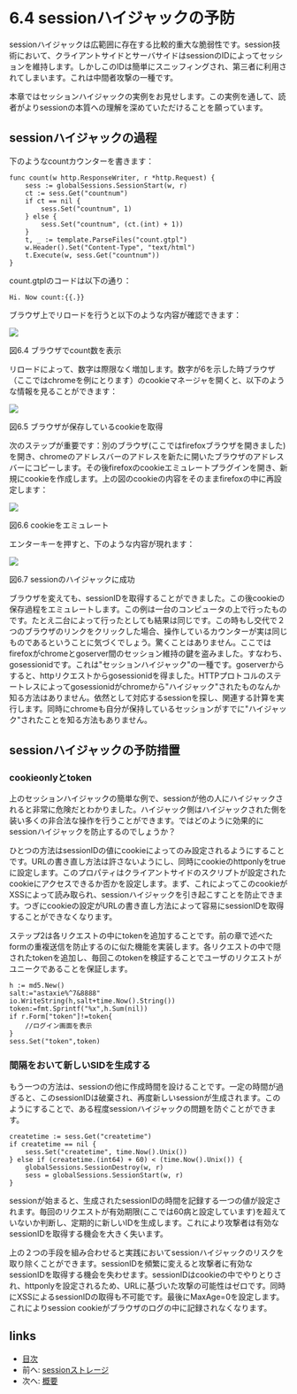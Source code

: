 # 6.4 sessionハイジャックの予防
sessionハイジャックは広範囲に存在する比較的重大な脆弱性です。session技術において、クライアントサイドとサーバサイドはsessionのIDによってセッションを維持します。しかしこのIDは簡単にスニッフィングされ、第三者に利用されてしまいます。これは中間者攻撃の一種です。

本章ではセッションハイジャックの実例をお見せします。この実例を通して、読者がよりsessionの本質への理解を深めていただけることを願っています。
## sessionハイジャックの過程
下のようなcountカウンターを書きます：

	func count(w http.ResponseWriter, r *http.Request) {
		sess := globalSessions.SessionStart(w, r)
		ct := sess.Get("countnum")
		if ct == nil {
			sess.Set("countnum", 1)
		} else {
			sess.Set("countnum", (ct.(int) + 1))
		}
		t, _ := template.ParseFiles("count.gtpl")
		w.Header().Set("Content-Type", "text/html")
		t.Execute(w, sess.Get("countnum"))
	}


count.gtplのコードは以下の通り：

	Hi. Now count:{{.}}

ブラウザ上でリロードを行うと以下のような内容が確認できます：

![](images/6.4.hijack.png?raw=true)

図6.4 ブラウザでcount数を表示

リロードによって、数字は際限なく増加します。数字が6を示した時ブラウザ（ここではchromeを例にとります）のcookieマネージャを開くと、以下のような情報を見ることができます：


![](images/6.4.cookie.png?raw=true)

図6.5 ブラウザが保存しているcookieを取得

次のステップが重要です：別のブラウザ(ここではfirefoxブラウザを開きました)を開き、chromeのアドレスバーのアドレスを新たに開いたブラウザのアドレスバーにコピーします。その後firefoxのcookieエミュレートプラグインを開き、新規にcookieを作成します。上の図のcookieの内容をそのままfirefoxの中に再設定します：

![](images/6.4.setcookie.png?raw=true)

図6.6 cookieをエミュレート

エンターキーを押すと、下のような内容が現れます：

![](images/6.4.hijacksuccess.png?raw=true)

図6.7 sessionのハイジャックに成功

ブラウザを変えても、sessionIDを取得することができました。この後cookieの保存過程をエミュレートします。この例は一台のコンピュータの上で行ったものです。たとえ二台によって行ったとしても結果は同じです。この時もし交代で２つのブラウザのリンクをクリックした場合、操作しているカウンターが実は同じものであるということに気づくでしょう。驚くことはありません。ここではfirefoxがchromeとgoserver間のセッション維持の鍵を盗みました。すなわち、gosessionidです。これは"セッションハイジャック"の一種です。goserverからすると、httpリクエストからgosessionidを得ました。HTTPプロトコルのステートレスによってgosessionidがchromeから"ハイジャック"されたものなんか知る方法はありません。依然として対応するsessionを探し、関連する計算を実行します。同時にchromeも自分が保持しているセッションがすでに"ハイジャック"されたことを知る方法もありません。
## sessionハイジャックの予防措置
### cookieonlyとtoken
上のセッションハイジャックの簡単な例で、sessionが他の人にハイジャックされると非常に危険だとわかりました。ハイジャック側はハイジャックされた側を装い多くの非合法な操作を行うことができます。ではどのように効果的にsessionハイジャックを防止するのでしょうか？

ひとつの方法はsessionIDの値にcookieによってのみ設定されるようにすることです。URLの書き直し方法は許さないようにし、同時にcookieのhttponlyをtrueに設定します。このプロパティはクライアントサイドのスクリプトが設定されたcookieにアクセスできるか否かを設定します。まず、これによってこのcookieがXSSによって読み取られ、sessionハイジャックを引き起こすことを防止できます。つぎにcookieの設定がURLの書き直し方法によって容易にsessionIDを取得することができなくなります。

ステップ2は各リクエストの中にtokenを追加することです。前の章で述べたformの重複送信を防止するのに似た機能を実装します。各リクエストの中で隠されたtokenを追加し、毎回このtokenを検証することでユーザのリクエストがユニークであることを保証します。

	h := md5.New()
	salt:="astaxie%^7&8888"
	io.WriteString(h,salt+time.Now().String())
	token:=fmt.Sprintf("%x",h.Sum(nil))
	if r.Form["token"]!=token{
		//ログイン画面を表示
	}
	sess.Set("token",token)


### 間隔をおいて新しいSIDを生成する
もう一つの方法は、sessionの他に作成時間を設けることです。一定の時間が過ぎると、このsessionIDは破棄され、再度新しいsessionが生成されます。このようにすることで、ある程度sessionハイジャックの問題を防ぐことができます。

	createtime := sess.Get("createtime")
	if createtime == nil {
		sess.Set("createtime", time.Now().Unix())
	} else if (createtime.(int64) + 60) < (time.Now().Unix()) {
		globalSessions.SessionDestroy(w, r)
		sess = globalSessions.SessionStart(w, r)
	}

sessionが始まると、生成されたsessionIDの時間を記録する一つの値が設定されます。毎回のリクエストが有効期限(ここでは60病と設定しています)を超えていないか判断し、定期的に新しいIDを生成します。これにより攻撃者は有効なsessionIDを取得する機会を大きく失います。

上の２つの手段を組み合わせると実践においてsessionハイジャックのリスクを取り除くことができます。sessionIDを頻繁に変えると攻撃者に有効なsessionIDを取得する機会を失わせます。sessionIDはcookieの中でやりとりされ、httponlyを設定されるため、URLに基づいた攻撃の可能性はゼロです。同時にXSSによるsessionIDの取得も不可能です。最後にMaxAge=0を設定します。これによりsession cookieがブラウザのログの中に記録されなくなります。


## links
   * [目次](<preface.md>)
   * 前へ: [sessionストレージ](<06.3.md>)
   * 次へ: [概要](<06.5.md>)
